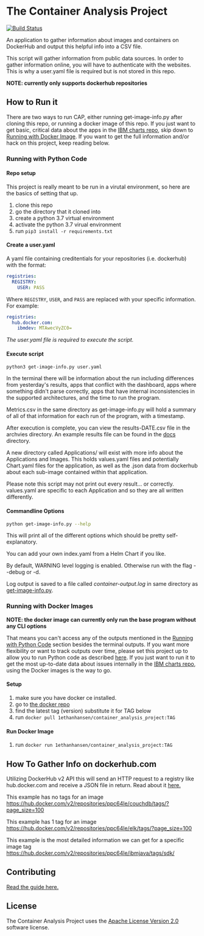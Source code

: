 # The Container Analysis Project
[![Build Status](https://travis-ci.com/mtarsel/ContainerAnalysis.svg?branch=master)](https://travis-ci.com/mtarsel/ContainerAnalysis)

An application to gather information about images and containers on DockerHub and output this helpful info into a CSV file.  

This script will gather information from public data sources. In order to gather information online, you will have to authenticate with the websites. This is why a user.yaml file is required but is not stored in this repo.

**NOTE: currently only supports dockerhub repositories**
 
## How to Run it

There are two ways to run CAP, either running get-image-info.py after cloning this repo, or running a docker image of this repo. If you just want to get basic, critical data about the apps in the [IBM charts repo](https://github.com/IBM/charts), skip down to [Running with Docker Image](https://github.com/1ethanhansen/ContainerAnalysis/blob/dockerize/README.md#running-with-docker-images). If you want to get the full information and/or hack on this project, keep reading below.

### Running with Python Code

#### Repo setup
This project is really meant to be run in a virutal environment, so here are the basics of setting that up.

1. clone this repo
2. go the directory that it cloned into
3. create a python 3.7 virtual environment
4. activate the python 3.7 virual environment
5. run `pip3 install -r requirements.txt`

#### Create a user.yaml
A yaml file containing creditentials for your repositories (i.e. dockerhub) with the format:
```yaml
registries:
  REGISTRY:
    USER: PASS
```
Where `REGISTRY`, `USER`, and `PASS` are replaced with your specific information. For example:
```yaml
registries:
  hub.docker.com:
    ibmdev: MTAwecVyZC0=
 ```
_The user.yaml file is required to execute the script._

#### Execute script
```bash
python3 get-image-info.py user.yaml
```
In the terminal there will be information about the run including differences from yesterday's results, apps that conflict with the dashboard, apps where something didn't parse correctly, apps that have internal inconsistencies in the supported architectures, and the time to run the program.

Metrics.csv in the same directory as get-image-info.py will hold a summary of all of that information for each run of the program, with a timestamp.

After execution is complete, you can view the results-DATE.csv file in the archvies directory. An example results file can be found in the [docs](./docs) directory.

A new directory called Applications/ will exist with more info about the Applications and Images. This holds values.yaml files and potentially Chart.yaml files for the application, as well as the .json data from dockerhub about each sub-image contained within that application.

Please note this script may not print out every result... or correctly. values.yaml are specific to each Application and so they are all written differently.

#### Commandline Options
```bash
python get-image-info.py --help
```
This will print all of the different options which should be pretty self-explanatory.

You can add your own index.yaml from a Helm Chart if you like.

By default, WARNING level logging is enabled. Otherwise run with the flag --debug or -d.

Log output is saved to a file called _container-output.log_ in same directory as [get-image-info.py](./get-image-info.py). 

### Running with Docker Images
**NOTE: the docker image can currently only run the base program without any CLI options**

That means you can't access any of the outputs mentioned in the [Running with Python Code](https://github.com/1ethanhansen/ContainerAnalysis/blob/dockerize/README.md#running-with-python-code) section besides the terminal outputs.
If you want more flexibility or want to track outputs over time, please set this project up to allow you to run Python code as described [here](https://github.com/1ethanhansen/ContainerAnalysis/blob/dockerize/README.md#running-with-python-code).
If you just want to run it to get the most up-to-date data about issues internally in the [IBM charts repo](https://github.com/IBM/charts), using the Docker images is the way to go.

#### Setup
1. make sure you have docker ce installed.
2. go to [the docker repo](https://hub.docker.com/r/1ethanhansen/container_analysis_project)
3. find the latest tag (version) substitute it for TAG below
4. run `docker pull 1ethanhansen/container_analysis_project:TAG`

#### Run Docker Image
1. run `docker run 1ethanhansen/container_analysis_project:TAG`

## How To Gather Info on dockerhub.com

Utilizing DockerHub v2 API this will send an HTTP request to a registry like hub.docker.com and
receive a JSON file in return. Read about it [here.](https://docs.docker.com/registry/spec/api/)

This example has no tags for an image
https://hub.docker.com/v2/repositories/ppc64le/couchdb/tags/?page_size=100

This example has 1 tag for an image
https://hub.docker.com/v2/repositories/ppc64le/elk/tags/?page_size=100

This example is the most detailed information we can get for a specific image
tag
https://hub.docker.com/v2/repositories/ppc64le/ibmjava/tags/sdk/

## Contributing
[Read the guide here.](https://github.com/mtarsel/ContainerAnalysis/blob/master/docs/CONTRIBUTING.md)

## License
The Container Analysis Project uses the [Apache License Version 2.0](https://github.com/mtarsel/ContainerAnalysis/blob/master/docs/LICENSE) software license.
